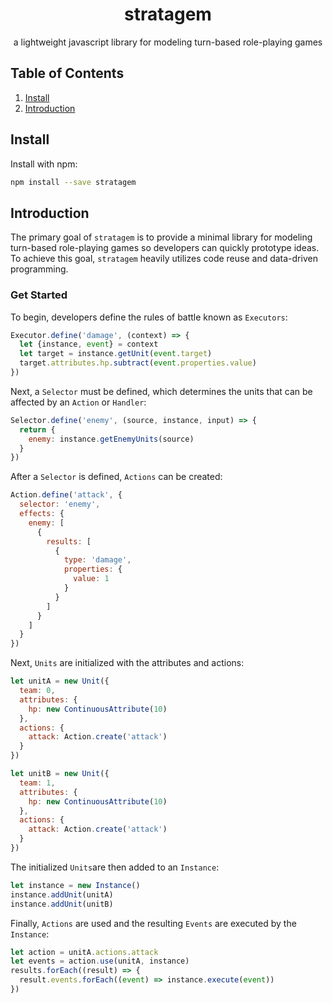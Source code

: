 
<div align="center">
  <h1>stratagem</h1>
  <p>a lightweight javascript library for modeling turn-based role-playing games</p>
</div>

## Table of Contents
1. [Install](#install)
2. [Introduction](#introduction)
## Install
Install with npm:
```bash
npm install --save stratagem
```
## Introduction
The primary goal of `stratagem` is to provide a minimal library for modeling turn-based role-playing games so developers can quickly prototype ideas. To achieve this goal, `stratagem` heavily utilizes code reuse and data-driven programming.

### Get Started
To begin, developers define the rules of battle known as `Executors`:
```javascript
Executor.define('damage', (context) => {
  let {instance, event} = context
  let target = instance.getUnit(event.target)
  target.attributes.hp.subtract(event.properties.value)
})
```
Next, a `Selector` must be defined, which determines the units that can be affected by an `Action` or `Handler`:
```javascript
Selector.define('enemy', (source, instance, input) => {
  return {
    enemy: instance.getEnemyUnits(source)
  }
})
```
After a `Selector` is defined, `Actions` can be created:
```javascript
Action.define('attack', {
  selector: 'enemy',
  effects: {
    enemy: [
      {
        results: [
          {
            type: 'damage',
            properties: {
              value: 1
            }
          }
        ]
      }
    ]
  }
})
```
Next, `Units` are initialized with the attributes and actions:
```javascript
let unitA = new Unit({
  team: 0,
  attributes: {
    hp: new ContinuousAttribute(10)
  },
  actions: {
    attack: Action.create('attack')
  }
})

let unitB = new Unit({
  team: 1,
  attributes: {
    hp: new ContinuousAttribute(10)
  },
  actions: {
    attack: Action.create('attack')
  }
})
```
The initialized `Units`are then added to an `Instance`:
```javascript
let instance = new Instance()
instance.addUnit(unitA)
instance.addUnit(unitB)
```
Finally, `Actions` are used and the resulting `Events` are executed by the `Instance`:
```javascript
let action = unitA.actions.attack
let events = action.use(unitA, instance)
results.forEach((result) => {
  result.events.forEach((event) => instance.execute(event))
})
```
